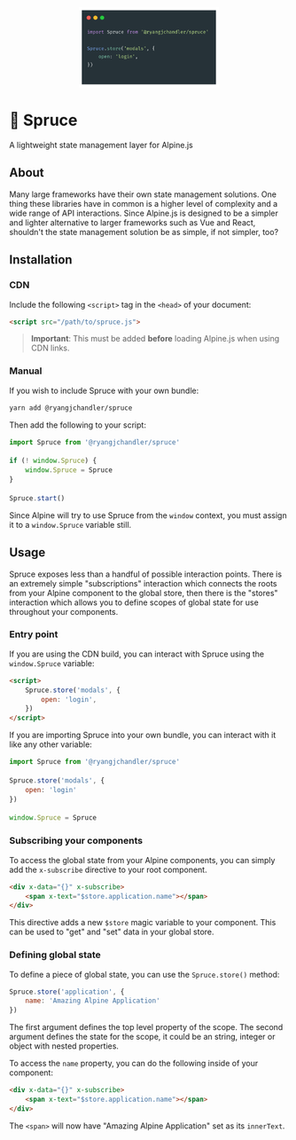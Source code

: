 <p align="center">
    <img src="./docs/example.png" width="50%" />
</p>

# 🌲 Spruce

A lightweight state management layer for Alpine.js

## About

Many large frameworks have their own state management solutions. One thing these libraries have in common is a higher level of complexity and a wide range of API interactions. Since Alpine.js is designed to be a simpler and lighter alternative to larger frameworks such as Vue and React, shouldn't the state management solution be as simple, if not simpler, too?

## Installation

### CDN

Include the following `<script>` tag in the `<head>` of your document:

```html
<script src="/path/to/spruce.js">
```

> **Important**: This must be added **before** loading Alpine.js when using CDN links.

### Manual

If you wish to include Spruce with your own bundle:

```bash
yarn add @ryangjchandler/spruce
```

Then add the following to your script:

```javascript
import Spruce from '@ryangjchandler/spruce'

if (! window.Spruce) {
    window.Spruce = Spruce
}

Spruce.start()
```

Since Alpine will try to use Spruce from the `window` context, you must assign it to a `window.Spruce` variable still.

## Usage

Spruce exposes less than a handful of possible interaction points. There is an extremely simple "subscriptions" interaction which connects the roots from your Alpine component to the global store, then there is the "stores" interaction which allows you to define scopes of global state for use throughout your components.

### Entry point

If you are using the CDN build, you can interact with Spruce using the `window.Spruce` variable:

```html
<script>
    Spruce.store('modals', {
        open: 'login',
    })
</script>
```

If you are importing Spruce into your own bundle, you can interact with it like any other variable:

```javascript
import Spruce from '@ryangjchandler/spruce'

Spruce.store('modals', {
    open: 'login'
})

window.Spruce = Spruce
```

### Subscribing your components

To access the global state from your Alpine components, you can simply add the `x-subscribe` directive to your root component.

```html
<div x-data="{}" x-subscribe>
    <span x-text="$store.application.name"></span>
</div>
```

This directive adds a new `$store` magic variable to your component. This can be used to "get" and "set" data in your global store.

### Defining global state

To define a piece of global state, you can use the `Spruce.store()` method:

```javascript
Spruce.store('application', {
    name: 'Amazing Alpine Application'
})
```

The first argument defines the top level property of the scope. The second argument defines the state for the scope, it could be an string, integer or object with nested properties.

To access the `name` property, you can do the following inside of your component:

```html
<div x-data="{}" x-subscribe>
    <span x-text="$store.application.name"></span>
</div>
```

The `<span>` will now have "Amazing Alpine Application" set as its `innerText`.